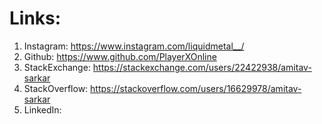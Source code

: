 # Links:
1. Instagram: https://www.instagram.com/liquidmetal__/
2. Github: https://www.github.com/PlayerXOnline
3. StackExchange: https://stackexchange.com/users/22422938/amitav-sarkar
4. StackOverflow: https://stackoverflow.com/users/16629978/amitav-sarkar
4. LinkedIn: 
